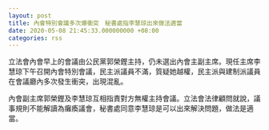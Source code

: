 ```yaml
---
layout: post
title: 內會特別會議多次爆衝突　秘書處指李慧琼出來做法適當
date: 2020-05-08 21:45:33.000000000 +08:00
categories: rss
---
```


立法會內會早上的會議由公民黨郭榮鏗主持，仍未選出內會主副主席。現任主席李慧琼下午召開內會特別會議，民主派議員不滿，質疑她越權，民主派與建制派議員在會議廳內多次發生衝突，出現混亂。

內會副主席郭榮鏗及李慧琼互相指責對方無權主持會議。立法會法律顧問就說，議事規則不能解讀為癱瘓議會，秘書處同意李慧琼是可以出來解決問題，做法是適當。
